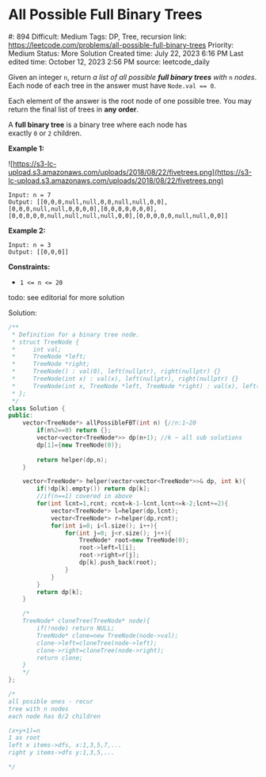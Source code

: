 # All Possible Full Binary Trees

#: 894
Difficult: Medium
Tags: DP, Tree, recursion
link: https://leetcode.com/problems/all-possible-full-binary-trees
Priority: Medium
Status: More Solution
Created time: July 22, 2023 6:16 PM
Last edited time: October 12, 2023 2:56 PM
source: leetcode_daily

Given an integer `n`, return *a list of all possible **full binary trees** with* `n` *nodes*. Each node of each tree in the answer must have `Node.val == 0`.

Each element of the answer is the root node of one possible tree. You may return the final list of trees in **any order**.

A **full binary tree** is a binary tree where each node has exactly `0` or `2` children.

**Example 1:**

![https://s3-lc-upload.s3.amazonaws.com/uploads/2018/08/22/fivetrees.png](https://s3-lc-upload.s3.amazonaws.com/uploads/2018/08/22/fivetrees.png)

```
Input: n = 7
Output: [[0,0,0,null,null,0,0,null,null,0,0],[0,0,0,null,null,0,0,0,0],[0,0,0,0,0,0,0],[0,0,0,0,0,null,null,null,null,0,0],[0,0,0,0,0,null,null,0,0]]

```

**Example 2:**

```
Input: n = 3
Output: [[0,0,0]]

```

**Constraints:**

- `1 <= n <= 20`

todo: see editorial for more solution

Solution:

```cpp
/**
 * Definition for a binary tree node.
 * struct TreeNode {
 *     int val;
 *     TreeNode *left;
 *     TreeNode *right;
 *     TreeNode() : val(0), left(nullptr), right(nullptr) {}
 *     TreeNode(int x) : val(x), left(nullptr), right(nullptr) {}
 *     TreeNode(int x, TreeNode *left, TreeNode *right) : val(x), left(left), right(right) {}
 * };
 */
class Solution {
public:
    vector<TreeNode*> allPossibleFBT(int n) {//n:1~20
        if(n%2==0) return {};
        vector<vector<TreeNode*>> dp(n+1); //k ~ all sub solutions
        dp[1]={new TreeNode(0)};
        
        return helper(dp,n);
    }

    vector<TreeNode*> helper(vector<vector<TreeNode*>>& dp, int k){
        if(!dp[k].empty()) return dp[k];
        //if(n==1) covered in above
        for(int lcnt=1,rcnt; rcnt=k-1-lcnt,lcnt<=k-2;lcnt+=2){
            vector<TreeNode*> l=helper(dp,lcnt);
            vector<TreeNode*> r=helper(dp,rcnt);
            for(int i=0; i<l.size(); i++){
                for(int j=0; j<r.size(); j++){
                    TreeNode* root=new TreeNode(0);
                    root->left=l[i];
                    root->right=r[j];
                    dp[k].push_back(root);
                }
            }
        }
        return dp[k];
    }

    /*
    TreeNode* cloneTree(TreeNode* node){
        if(!node) return NULL;
        TreeNode* clone=new TreeNode(node->val);
        clone->left=cloneTree(node->left);
        clone->right=cloneTree(node->right);
        return clone;
    }
    */
};

/*
all posible ones - recur
tree with n nodes
each node has 0/2 children

(x+y+1)=n
1 as root
left x items->dfs, x:1,3,5,7,...
right y items->dfs y:1,3,5,...

*/
```